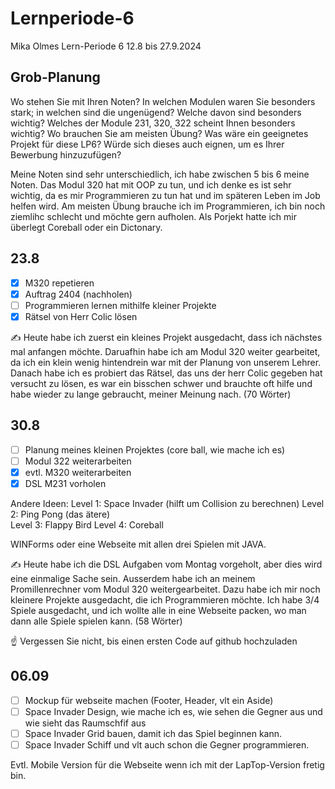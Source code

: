 # Lernperiode-6
Mika Olmes
Lern-Periode 6
12.8 bis 27.9.2024

## Grob-Planung
Wo stehen Sie mit Ihren Noten? In welchen Modulen waren Sie besonders stark; in welchen sind die ungenügend? Welche davon sind besonders wichtig?
Welches der Module 231, 320, 322 scheint Ihnen besonders wichtig? Wo brauchen Sie am meisten Übung?
Was wäre ein geeignetes Projekt für diese LP6? Würde sich dieses auch eignen, um es Ihrer Bewerbung hinzuzufügen?

Meine Noten sind sehr unterschiedlich, ich habe zwischen 5 bis 6 meine Noten.
Das Modul 320 hat mit OOP zu tun, und ich denke es ist sehr wichtig, da es mir Programmieren zu tun hat und im späteren Leben im Job helfen wird.
Am meisten Übung brauche ich im Programmieren, ich bin noch ziemlihc schlecht und möchte gern aufholen.
Als Porjekt hatte ich mir überlegt Coreball oder ein Dictonary.

## 23.8
- [X] M320 repetieren
- [X] Auftrag 2404 (nachholen)
- [ ] Programmieren lernen mithilfe kleiner Projekte
- [X] Rätsel von Herr Colic lösen

✍️ Heute habe ich zuerst ein kleines Projekt ausgedacht, dass ich nächstes mal anfangen möchte. Daruafhin habe ich am Modul 320 weiter gearbeitet, da ich ein klein wenig hintendrein war mit der Planung von unserem Lehrer. Danach habe ich es probiert das Rätsel, das uns der herr Colic gegeben hat versucht zu lösen, es war ein bisschen schwer und brauchte oft hilfe und habe wieder zu lange gebraucht, meiner Meinung nach. (70 Wörter)

## 30.8
- [ ] Planung meines kleinen Projektes (core ball, wie mache ich es)
- [ ] Modul 322 weiterarbeiten
- [X] evtl. M320 weiterarbeiten
- [X] DSL M231 vorholen

Andere Ideen: 
Level 1: Space Invader                (hilft um Collision zu berechnen)
Level 2: Ping Pong (das ätere)    
Level 3: Flappy Bird
Level 4: Coreball              

WINForms oder eine Webseite mit allen drei Spielen mit JAVA.

✍️ Heute habe ich die DSL Aufgaben vom Montag vorgeholt, aber dies wird eine einmalige Sache sein. Ausserdem habe ich an meinem Promillenrechner vom Modul 320 weitergearbeitet. Dazu habe ich mir noch kleinere Projekte ausgedacht, die ich Programmieren möchte. Ich habe 3/4 Spiele ausgedacht, und ich wollte alle in eine Webseite packen, wo man dann alle Spiele spielen kann. (58 Wörter)

☝️ Vergessen Sie nicht, bis einen ersten Code auf github hochzuladen

## 06.09
- [ ] Mockup für webseite machen (Footer, Header, vlt ein Aside)
- [ ] Space Invader Design, wie mache ich es, wie sehen die Gegner aus und wie sieht das Raumschfif aus
- [ ] Space Invader Grid bauen, damit ich das Spiel beginnen kann.
- [ ] Space Invader Schiff und vlt auch schon die Gegner programmieren.

Evtl. Mobile Version für die Webseite wenn ich mit der LapTop-Version fretig bin.

